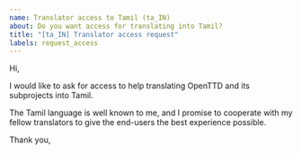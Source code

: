```yaml
---
name: Translator access to Tamil (ta_IN)
about: Do you want access for translating into Tamil?
title: "[ta_IN] Translator access request"
labels: request_access
---
```


<!-- translator: ta_IN -->
<!-- Please do not edit the header of this template. If you have something to add, do this at the end. -->

Hi,

I would like to ask for access to help translating OpenTTD and its subprojects into Tamil.

The Tamil language is well known to me, and I promise to cooperate with my fellow translators to give the end-users the best experience possible.

<!-- DO NOT modify anything above this line; feel free to add a personal touch below this line -->

Thank you,
